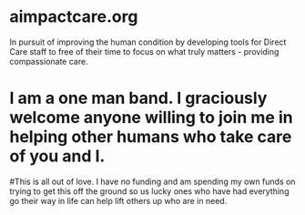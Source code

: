 # aimpactcare.org
In pursuit of improving the human condition by developing tools for Direct Care staff to free of their time to focus on what truly matters - providing compassionate care.

# I am a one man band. I graciously welcome anyone willing to join me in helping other humans who take care of you and I.

#This is all out of love. I have no funding and am spending my own funds on trying to get this off the ground so us lucky ones who have had everything go their way in life can help lift others up who are in need.
